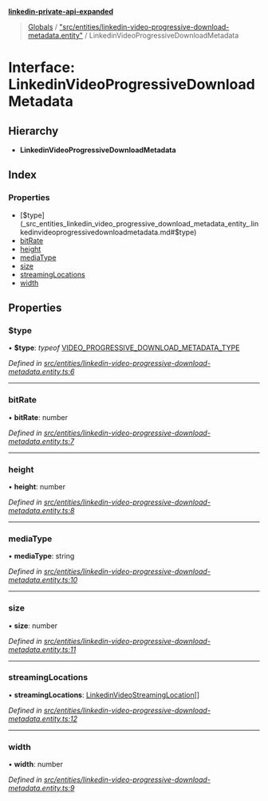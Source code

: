 **[linkedin-private-api-expanded](../README.md)**

> [Globals](../globals.md) / ["src/entities/linkedin-video-progressive-download-metadata.entity"](../modules/_src_entities_linkedin_video_progressive_download_metadata_entity_.md) / LinkedinVideoProgressiveDownloadMetadata

# Interface: LinkedinVideoProgressiveDownloadMetadata

## Hierarchy

* **LinkedinVideoProgressiveDownloadMetadata**

## Index

### Properties

* [$type](_src_entities_linkedin_video_progressive_download_metadata_entity_.linkedinvideoprogressivedownloadmetadata.md#$type)
* [bitRate](_src_entities_linkedin_video_progressive_download_metadata_entity_.linkedinvideoprogressivedownloadmetadata.md#bitrate)
* [height](_src_entities_linkedin_video_progressive_download_metadata_entity_.linkedinvideoprogressivedownloadmetadata.md#height)
* [mediaType](_src_entities_linkedin_video_progressive_download_metadata_entity_.linkedinvideoprogressivedownloadmetadata.md#mediatype)
* [size](_src_entities_linkedin_video_progressive_download_metadata_entity_.linkedinvideoprogressivedownloadmetadata.md#size)
* [streamingLocations](_src_entities_linkedin_video_progressive_download_metadata_entity_.linkedinvideoprogressivedownloadmetadata.md#streaminglocations)
* [width](_src_entities_linkedin_video_progressive_download_metadata_entity_.linkedinvideoprogressivedownloadmetadata.md#width)

## Properties

### $type

•  **$type**: *typeof* [VIDEO\_PROGRESSIVE\_DOWNLOAD\_METADATA\_TYPE](../modules/_src_entities_linkedin_video_progressive_download_metadata_entity_.md#video_progressive_download_metadata_type)

*Defined in [src/entities/linkedin-video-progressive-download-metadata.entity.ts:6](https://github.com/khanhtranngoccva/linkedin-private-api/blob/17c022a/src/entities/linkedin-video-progressive-download-metadata.entity.ts#L6)*

___

### bitRate

•  **bitRate**: number

*Defined in [src/entities/linkedin-video-progressive-download-metadata.entity.ts:7](https://github.com/khanhtranngoccva/linkedin-private-api/blob/17c022a/src/entities/linkedin-video-progressive-download-metadata.entity.ts#L7)*

___

### height

•  **height**: number

*Defined in [src/entities/linkedin-video-progressive-download-metadata.entity.ts:8](https://github.com/khanhtranngoccva/linkedin-private-api/blob/17c022a/src/entities/linkedin-video-progressive-download-metadata.entity.ts#L8)*

___

### mediaType

•  **mediaType**: string

*Defined in [src/entities/linkedin-video-progressive-download-metadata.entity.ts:10](https://github.com/khanhtranngoccva/linkedin-private-api/blob/17c022a/src/entities/linkedin-video-progressive-download-metadata.entity.ts#L10)*

___

### size

•  **size**: number

*Defined in [src/entities/linkedin-video-progressive-download-metadata.entity.ts:11](https://github.com/khanhtranngoccva/linkedin-private-api/blob/17c022a/src/entities/linkedin-video-progressive-download-metadata.entity.ts#L11)*

___

### streamingLocations

•  **streamingLocations**: [LinkedinVideoStreamingLocation](_src_entities_linkedin_video_streaming_location_entity_.linkedinvideostreaminglocation.md)[]

*Defined in [src/entities/linkedin-video-progressive-download-metadata.entity.ts:12](https://github.com/khanhtranngoccva/linkedin-private-api/blob/17c022a/src/entities/linkedin-video-progressive-download-metadata.entity.ts#L12)*

___

### width

•  **width**: number

*Defined in [src/entities/linkedin-video-progressive-download-metadata.entity.ts:9](https://github.com/khanhtranngoccva/linkedin-private-api/blob/17c022a/src/entities/linkedin-video-progressive-download-metadata.entity.ts#L9)*
